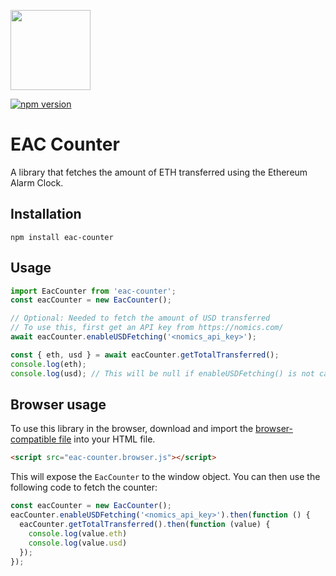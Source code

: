 [<img src="https://s3.amazonaws.com/chronologic.network/ChronoLogic_logo.svg" width="128px">](https://github.com/chronologic)

[![npm version](https://badge.fury.io/js/eac-counter.svg)](https://badge.fury.io/js/eac-counter)

# EAC Counter

A library that fetches the amount of ETH transferred using the Ethereum Alarm Clock.

## Installation

`npm install eac-counter`

## Usage

```js
import EacCounter from 'eac-counter';
const eacCounter = new EacCounter();

// Optional: Needed to fetch the amount of USD transferred
// To use this, first get an API key from https://nomics.com/
await eacCounter.enableUSDFetching('<nomics_api_key>');

const { eth, usd } = await eacCounter.getTotalTransferred();
console.log(eth);
console.log(usd); // This will be null if enableUSDFetching() is not called
```

## Browser usage

To use this library in the browser, download and import the [browser-compatible file](dist/eac-counter.browser.js) into your HTML file.

```html
<script src="eac-counter.browser.js"></script>
```

This will expose the `EacCounter` to the window object. You can then use the following code to fetch the counter:

```js
const eacCounter = new EacCounter();	
eacCounter.enableUSDFetching('<nomics_api_key>').then(function () {
  eacCounter.getTotalTransferred().then(function (value) {
    console.log(value.eth)
    console.log(value.usd)
  });
});
```
